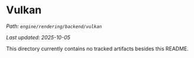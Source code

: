 # Vulkan

_Path: `engine/rendering/backend/vulkan`_

_Last updated: 2025-10-05_


This directory currently contains no tracked artifacts besides this README.
